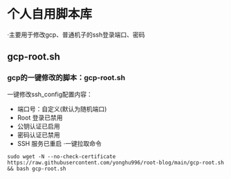 # 个人自用脚本库
  ·主要用于修改gcp、普通机子的ssh登录端口、密码
## gcp-root.sh
### gcp的一键修改的脚本：gcp-root.sh
  一键修改ssh_config配置内容：
  - 端口号：自定义(默认为随机端口)
  - Root 登录已禁用
  - 公钥认证已启用
  - 密码认证已禁用
  - SSH 服务已重启
  ·一键拉取命令
  ```
  sudo wget -N --no-check-certificate https://raw.githubusercontent.com/yonghu996/root-blog/main/gcp-root.sh && bash gcp-root.sh
  ```
